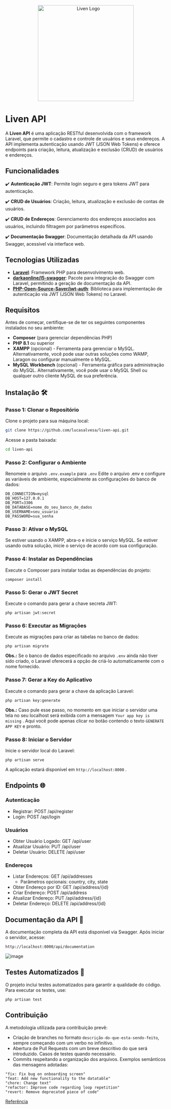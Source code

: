 <p align="center"><a href="https://liven.tech" target="_blank"><img src="https://liven.tech/_next/image?url=%2Fimages%2Flogo-2x.png&w=256&q=75" width="300" alt="Liven Logo"></a></p>

# Liven API

A **Liven API** é uma aplicação RESTful desenvolvida com o framework Laravel, que permite o cadastro e controle de usuários e seus endereços. A API implementa autenticação usando JWT (JSON Web Tokens) e oferece endpoints para criação, leitura, atualização e exclusão (CRUD) de usuários e endereços. 

## Funcionalidades

✔️ **Autenticação JWT**: Permite login seguro e gera tokens JWT para autenticação.

✔️ **CRUD de Usuários**: Criação, leitura, atualização e exclusão de contas de usuários.

✔️ **CRUD de Endereços**: Gerenciamento dos endereços associados aos usuários, incluindo filtragem por parâmetros específicos.

✔️ **Documentação Swagger**: Documentação detalhada da API usando Swagger, acessível via interface web.

## Tecnologias Utilizadas

- [**Laravel**](https://laravel.com/docs/11.x): Framework PHP para desenvolvimento web.
- [**darkaonline/l5-swagger**](https://github.com/DarkaOnLine/L5-Swagger): Pacote para integração do Swagger com Laravel, permitindo a geração de documentação da API.
- [**PHP-Open-Source-Saver/jwt-auth**](https://github.com/PHP-Open-Source-Saver/jwt-auth): Biblioteca para implementação de autenticação via JWT (JSON Web Tokens) no Laravel.

## Requisitos

Antes de começar, certifique-se de ter os seguintes componentes instalados no seu ambiente:

- **Composer** (para gerenciar dependências PHP)
- **PHP 8.1** ou superior
- **XAMPP** (opcional) - Ferramenta para gerenciar o MySQL. Alternativamente, você pode usar outras soluções como WAMP, Laragon ou configurar manualmente o MySQL.
- **MySQL Workbench** (opcional) - Ferramenta gráfica para administração do MySQL. Alternativamente, você pode usar o MySQL Shell ou qualquer outro cliente MySQL de sua preferência.

## Instalação 🛠️

### Passo 1: Clonar o Repositório

Clone o projeto para sua máquina local:
```bash
git clone https://github.com/lucasalvesa/liven-api.git
```
Acesse a pasta baixada:
```bash
cd liven-api
```

### Passo 2: Configurar o Ambiente

Renomeie o arquivo `.env.example` para `.env`
Edite o arquivo .env e configure as variáveis de ambiente, especialmente as configurações do banco de dados:
```
DB_CONNECTION=mysql
DB_HOST=127.0.0.1
DB_PORT=3306
DB_DATABASE=nome_do_seu_banco_de_dados
DB_USERNAME=seu_usuario
DB_PASSWORD=sua_senha
```

### Passo 3: Ativar o MySQL
Se estiver usando o XAMPP, abra-o e inicie o serviço MySQL. Se estiver usando outra solução, inicie o serviço de acordo com sua configuração.

### Passo 4: Instalar as Dependências
Execute o Composer para instalar todas as dependências do projeto:
```
composer install
```

### Passo 5: Gerar o JWT Secret
Execute o comando para gerar a chave secreta JWT:
```
php artisan jwt:secret
```

### Passo 6: Executar as Migrações
Execute as migrações para criar as tabelas no banco de dados:
```
php artisan migrate
```
**Obs.:** Se o banco de dados especificado no arquivo `.env` ainda não tiver sido criado, o Laravel oferecerá a opção de criá-lo automaticamente com o nome fornecido.

### Passo 7: Gerar a Key do Aplicativo
Execute o comando para gerar a chave da aplicação Laravel:
```
php artisan key:generate
```
**Obs.:** Caso pule esse passo, no momento em que iniciar o servidor uma tela no seu localhost será exibida com a mensagem `Your app key is missing` . Aqui você pode apenas clicar no botão contendo o texto `GENERATE APP KEY` e pronto.

### Passo 8: Iniciar o Servidor
Inicie o servidor local do Laravel:
```
php artisan serve
```
A aplicação estará disponível em `http://localhost:8000` .

## Endpoints 🌐 

### Autenticação
- Registrar: POST /api/register
- Login: POST /api/login

### Usuários
- Obter Usuário Logado: GET /api/user
- Atualizar Usuário: PUT /api/user
- Deletar Usuário: DELETE /api/user

### Endereços
- Listar Endereços: GET /api/addresses
    - Parâmetros opcionais: country, city, state
- Obter Endereço por ID: GET /api/address/{id}
- Criar Endereço: POST /api/address
- Atualizar Endereço: PUT /api/address/{id}
- Deletar Endereço: DELETE /api/address/{id}

## Documentação da API 📝

A documentação completa da API está disponível via Swagger. Após iniciar o servidor, acesse:
```
http://localhost:8000/api/documentation
```
![image](https://github.com/user-attachments/assets/df7f398b-62d1-43c5-b94e-ef67f352d99b)


## Testes Automatizados 🧪

O projeto inclui testes automatizados para garantir a qualidade do código. Para executar os testes, use:
```
php artisan test
```

## Contribuição

A metodologia utilizada para contribuição prevê:
- Criação de branches no formato `descrição-do-que-esta-sendo-feito`, sempre começando com um verbo no infinitivo.
- Abertura de Pull Requests com um breve descritivo do que será introduzido. Casos de testes quando necessário.
- Commits respeitando a organização dos arquivos. Exemplos semânticos das mensagens adotadas:
```JS
"fix: Fix bug on onboarding screen"
"feat: Add new functionality to the datatable"
"chore: Change text"
"refactor: Improve code regarding loop repetition"
"revert: Remove deprecated piece of code"
```
[Referência](https://gist.github.com/joshbuchea/6f47e86d2510bce28f8e7f42ae84c716)
